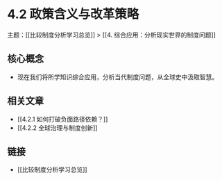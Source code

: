 # 4.2 政策含义与改革策略

主题：[[比较制度分析学习总览]] > [[4. 综合应用：分析现实世界的制度问题]]

## 核心概念

- 现在我们将所学知识综合应用，分析当代制度问题，从全球史中汲取智慧。

## 相关文章

- [[4.2.1 如何打破负面路径依赖？]]
- [[4.2.2 全球治理与制度创新]]

## 链接

- [[比较制度分析学习总览]]
